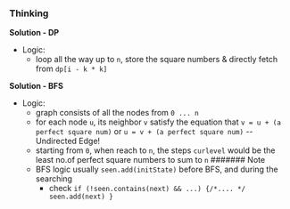 ### Thinking
**Solution - DP**
- Logic:
  - loop all the way up to `n`, store the square numbers & directly fetch from `dp[i - k * k]`
  
**Solution - BFS**
- Logic:
  - graph consists of all the nodes from `0 ... n`
  - for each node `u`, its neighbor `v` satisfy the equation that `v = u + (a perfect square num)` or `u = v + (a perfect square num)` -- Undirected Edge!
  - starting from `0`, when reach to `n`, the steps `curlevel` would be the least no.of perfect square numbers to sum to `n`
####### Note
  - BFS logic usually `seen.add(initState)` before BFS, and during the searching
    - check `if (!seen.contains(next) && ...) {/*.... */ seen.add(next) }`